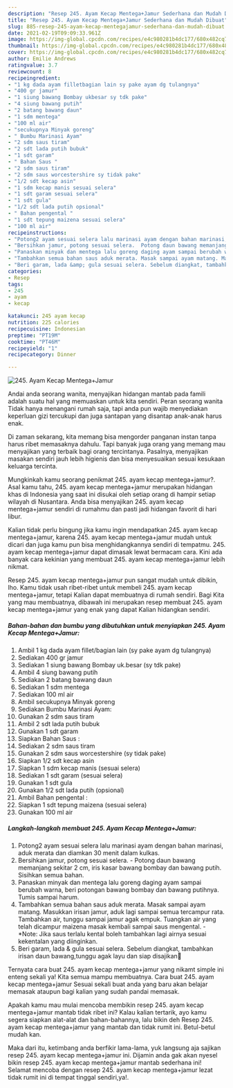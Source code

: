 ```yaml
---
description: "Resep 245. Ayam Kecap Mentega+Jamur Sederhana dan Mudah Dibuat"
title: "Resep 245. Ayam Kecap Mentega+Jamur Sederhana dan Mudah Dibuat"
slug: 885-resep-245-ayam-kecap-mentegajamur-sederhana-dan-mudah-dibuat
date: 2021-02-19T09:09:33.961Z
image: https://img-global.cpcdn.com/recipes/e4c980281b4dc177/680x482cq70/245-ayam-kecap-mentegajamur-foto-resep-utama.jpg
thumbnail: https://img-global.cpcdn.com/recipes/e4c980281b4dc177/680x482cq70/245-ayam-kecap-mentegajamur-foto-resep-utama.jpg
cover: https://img-global.cpcdn.com/recipes/e4c980281b4dc177/680x482cq70/245-ayam-kecap-mentegajamur-foto-resep-utama.jpg
author: Emilie Andrews
ratingvalue: 3.7
reviewcount: 8
recipeingredient:
- "1 kg dada ayam filletbagian lain sy pake ayam dg tulangnya"
- "400 gr jamur"
- "1 siung bawang Bombay ukbesar sy tdk pake"
- "4 siung bawang putih"
- "2 batang bawang daun"
- "1 sdm mentega"
- "100 ml air"
- "secukupnya Minyak goreng"
- " Bumbu Marinasi Ayam"
- "2 sdm saus tiram"
- "2 sdt lada putih bubuk"
- "1 sdt garam"
- " Bahan Saus "
- "2 sdm saus tiram"
- "2 sdm saus worcestershire sy tidak pake"
- "1/2 sdt kecap asin"
- "1 sdm kecap manis sesuai selera"
- "1 sdt garam sesuai selera"
- "1 sdt gula"
- "1/2 sdt lada putih opsional"
- " Bahan pengental "
- "1 sdt tepung maizena sesuai selera"
- "100 ml air"
recipeinstructions:
- "Potong2 ayam sesuai selera lalu marinasi ayam dengan bahan marinasi, aduk merata dan diamkan 30 menit dalam kulkas."
- "Bersihkan jamur, potong sesuai selera.  Potong daun bawang memanjang sekitar 2 cm, iris kasar bawang bombay dan bawang putih. Sisihkan semua bahan."
- "Panaskan minyak dan mentega lalu goreng daging ayam sampai berubah warna, beri potongan bawang bombay dan bawang putihnya. Tumis sampai harum."
- "Tambahkan semua bahan saus aduk merata. Masak sampai ayam matang. Masukkan irisan jamur, aduk lagi sampai semua tercampur rata. Tambahkan air, tunggu sampai jamur agak empuk. Tuangkan air yang telah dicampur maizena masak kembali sampai saus mengental.  *Note: Jika saus terlalu kental boleh tambahkan lagi airnya sesuai kekentalan yang diinginkan."
- "Beri garam, lada &amp; gula sesuai selera. Sebelum diangkat, tambahkan irisan daun bawang,tunggu agak layu dan siap disajikan🤗"
categories:
- Resep
tags:
- 245
- ayam
- kecap

katakunci: 245 ayam kecap 
nutrition: 225 calories
recipecuisine: Indonesian
preptime: "PT19M"
cooktime: "PT46M"
recipeyield: "1"
recipecategory: Dinner

---
```



![245. Ayam Kecap Mentega+Jamur](https://img-global.cpcdn.com/recipes/e4c980281b4dc177/680x482cq70/245-ayam-kecap-mentegajamur-foto-resep-utama.jpg)

Andai anda seorang wanita, menyajikan hidangan mantab pada famili adalah suatu hal yang memuaskan untuk kita sendiri. Peran seorang  wanita Tidak hanya menangani rumah saja, tapi anda pun wajib menyediakan keperluan gizi tercukupi dan juga santapan yang disantap anak-anak harus enak.

Di zaman  sekarang, kita memang bisa mengorder panganan instan tanpa harus ribet memasaknya dahulu. Tapi banyak juga orang yang memang mau menyajikan yang terbaik bagi orang tercintanya. Pasalnya, menyajikan masakan sendiri jauh lebih higienis dan bisa menyesuaikan sesuai kesukaan keluarga tercinta. 



Mungkinkah kamu seorang penikmat 245. ayam kecap mentega+jamur?. Asal kamu tahu, 245. ayam kecap mentega+jamur merupakan hidangan khas di Indonesia yang saat ini disukai oleh setiap orang di hampir setiap wilayah di Nusantara. Anda bisa menyajikan 245. ayam kecap mentega+jamur sendiri di rumahmu dan pasti jadi hidangan favorit di hari libur.

Kalian tidak perlu bingung jika kamu ingin mendapatkan 245. ayam kecap mentega+jamur, karena 245. ayam kecap mentega+jamur mudah untuk dicari dan juga kamu pun bisa menghidangkannya sendiri di tempatmu. 245. ayam kecap mentega+jamur dapat dimasak lewat bermacam cara. Kini ada banyak cara kekinian yang membuat 245. ayam kecap mentega+jamur lebih nikmat.

Resep 245. ayam kecap mentega+jamur pun sangat mudah untuk dibikin, lho. Kamu tidak usah ribet-ribet untuk membeli 245. ayam kecap mentega+jamur, tetapi Kalian dapat membuatnya di rumah sendiri. Bagi Kita yang mau membuatnya, dibawah ini merupakan resep membuat 245. ayam kecap mentega+jamur yang enak yang dapat Kalian hidangkan sendiri.

<!--inarticleads1-->

##### Bahan-bahan dan bumbu yang dibutuhkan untuk menyiapkan 245. Ayam Kecap Mentega+Jamur:

1. Ambil 1 kg dada ayam fillet/bagian lain (sy pake ayam dg tulangnya)
1. Sediakan 400 gr jamur
1. Sediakan 1 siung bawang Bombay uk.besar (sy tdk pake)
1. Ambil 4 siung bawang putih
1. Sediakan 2 batang bawang daun
1. Sediakan 1 sdm mentega
1. Sediakan 100 ml air
1. Ambil secukupnya Minyak goreng
1. Sediakan  Bumbu Marinasi Ayam:
1. Gunakan 2 sdm saus tiram
1. Ambil 2 sdt lada putih bubuk
1. Gunakan 1 sdt garam
1. Siapkan  Bahan Saus :
1. Sediakan 2 sdm saus tiram
1. Gunakan 2 sdm saus worcestershire (sy tidak pake)
1. Siapkan 1/2 sdt kecap asin
1. Siapkan 1 sdm kecap manis (sesuai selera)
1. Sediakan 1 sdt garam (sesuai selera)
1. Gunakan 1 sdt gula
1. Gunakan 1/2 sdt lada putih (opsional)
1. Ambil  Bahan pengental :
1. Siapkan 1 sdt tepung maizena (sesuai selera)
1. Gunakan 100 ml air




<!--inarticleads2-->

##### Langkah-langkah membuat 245. Ayam Kecap Mentega+Jamur:

1. Potong2 ayam sesuai selera lalu marinasi ayam dengan bahan marinasi, aduk merata dan diamkan 30 menit dalam kulkas.
1. Bersihkan jamur, potong sesuai selera.  - Potong daun bawang memanjang sekitar 2 cm, iris kasar bawang bombay dan bawang putih. Sisihkan semua bahan.
1. Panaskan minyak dan mentega lalu goreng daging ayam sampai berubah warna, beri potongan bawang bombay dan bawang putihnya. Tumis sampai harum.
1. Tambahkan semua bahan saus aduk merata. Masak sampai ayam matang. Masukkan irisan jamur, aduk lagi sampai semua tercampur rata. Tambahkan air, tunggu sampai jamur agak empuk. Tuangkan air yang telah dicampur maizena masak kembali sampai saus mengental.  - *Note: Jika saus terlalu kental boleh tambahkan lagi airnya sesuai kekentalan yang diinginkan.
1. Beri garam, lada &amp; gula sesuai selera. Sebelum diangkat, tambahkan irisan daun bawang,tunggu agak layu dan siap disajikan🤗




Ternyata cara buat 245. ayam kecap mentega+jamur yang nikamt simple ini enteng sekali ya! Kita semua mampu membuatnya. Cara buat 245. ayam kecap mentega+jamur Sesuai sekali buat anda yang baru akan belajar memasak ataupun bagi kalian yang sudah pandai memasak.

Apakah kamu mau mulai mencoba membikin resep 245. ayam kecap mentega+jamur mantab tidak ribet ini? Kalau kalian tertarik, ayo kamu segera siapkan alat-alat dan bahan-bahannya, lalu bikin deh Resep 245. ayam kecap mentega+jamur yang mantab dan tidak rumit ini. Betul-betul mudah kan. 

Maka dari itu, ketimbang anda berfikir lama-lama, yuk langsung aja sajikan resep 245. ayam kecap mentega+jamur ini. Dijamin anda gak akan nyesel bikin resep 245. ayam kecap mentega+jamur mantab sederhana ini! Selamat mencoba dengan resep 245. ayam kecap mentega+jamur lezat tidak rumit ini di tempat tinggal sendiri,ya!.

